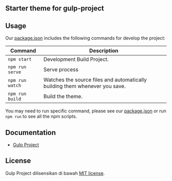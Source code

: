 ## Starter theme for gulp-project

## Usage

Our [package.json](./package.json) includes the following commands for develop the project:

| Command | Description |
| ------- | ----------- |
| `npm start`  | Development Build Project. |
| `npm run serve` | Serve process |
| `npm run watch` | Watches the source files and automatically building them whenever you save. |
| `npm run build` | Build the theme. |

You may need to run specific command, please see our [package.json](./package.json) or run `npm run` to see all the npm scripts.

## Documentation

- [Gulp Project](https://github.com/buddywinangun/gulp-project)

## License

Gulp Project dilisensikan di bawah [MIT license](/LICENSE.md).
